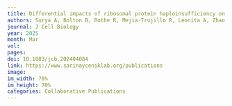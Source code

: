 ```yaml
---
title: Differential impacts of ribosomal protein haploinsufficiency on mitochondrial function
authors: Surya A, Bolton B, Rothe R, Mejia-Trujillo R, Leonita A, Zhao Q, Liu Y, Rangan R, Gorusu Y, Nguyen P, Cenik C, Sarinay Cenik E
journal: J Cell Biology
year: 2025
month: Mar
vol: 
pages: 
doi: 10.1083/jcb.202404084
link: https://www.sarinayceniklab.org/publications
image: 
im_width: 70%
im_height: 70%
categories: Collaborative Publications
---
```

